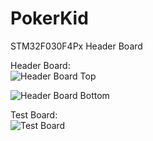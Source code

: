 # PokerKid
STM32F030F4Px Header Board

Header Board:  
![Header Board Top](https://live.staticflickr.com/65535/49983757106_c422c9c5d5_o.jpg "Header Board Top")

![Header Board Bottom](https://live.staticflickr.com/65535/49983238223_2a74ff5686_o.jpg "Header Board Bottom")

Test Board:  
![Test Board](https://live.staticflickr.com/65535/49983238258_b454b9a39b_o.jpg "Test Board")
